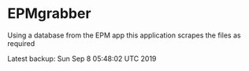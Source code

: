 # EPMgrabber
Using a database from the EPM app this application scrapes the files as required


Latest backup: Sun Sep 8 05:48:02 UTC 2019
